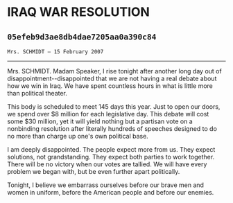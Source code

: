 # IRAQ WAR RESOLUTION
## `05efeb9d3ae8db4dae7205aa0a390c84`
`Mrs. SCHMIDT — 15 February 2007`

---


Mrs. SCHMIDT. Madam Speaker, I rise tonight after another long day 
out of disappointment--disappointed that we are not having a real 
debate about how we win in Iraq. We have spent countless hours in what 
is little more than political theater.

This body is scheduled to meet 145 days this year. Just to open our 
doors, we spend over $8 million for each legislative day. This debate 
will cost some $30 million, yet it will yield nothing but a partisan 
vote on a nonbinding resolution after literally hundreds of speeches 
designed to do no more than charge up one's own political base.

I am deeply disappointed. The people expect more from us. They expect 
solutions, not grandstanding. They expect both parties to work 
together. There will be no victory when our votes are tallied. We will 
have every problem we began with, but be even further apart 
politically.

Tonight, I believe we embarrass ourselves before our brave men and 
women in uniform, before the American people and before our enemies.